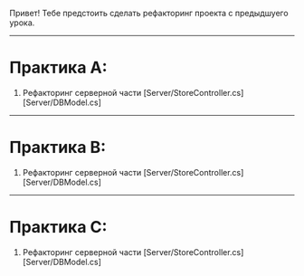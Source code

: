 Привет! Тебе предстоить сделать рефакторинг проекта с предыдшуего урока. 

---
# Практика А:

1. Рефакторинг серверной части [Server/StoreController.cs] [Server/DBModel.cs] 


---
# Практика В: 

1. Рефакторинг серверной части [Server/StoreController.cs] [Server/DBModel.cs] 
---
# Практика C:

1.   Рефакторинг серверной части [Server/StoreController.cs] [Server/DBModel.cs]
 